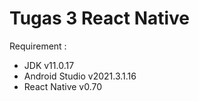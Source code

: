 # Tugas 3 React Native

Requirement :
- JDK v11.0.17
- Android Studio v2021.3.1.16
- React Native v0.70